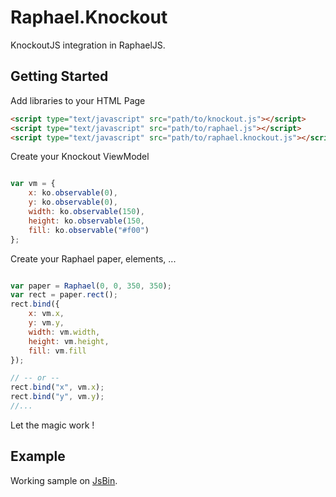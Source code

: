 Raphael.Knockout
================

KnockoutJS integration in RaphaelJS.

## Getting Started

Add libraries to your HTML Page

```html
<script type="text/javascript" src="path/to/knockout.js"></script>
<script type="text/javascript" src="path/to/raphael.js"></script>
<script type="text/javascript" src="path/to/raphael.knockout.js"></script>
```

Create your Knockout ViewModel

```javascript

var vm = {
	x: ko.observable(0),
	y: ko.observable(0),
	width: ko.observable(150),
	height: ko.observable(150,
	fill: ko.observable("#f00")
};

```
Create your Raphael paper, elements, ...

```javascript

var paper = Raphael(0, 0, 350, 350);
var rect = paper.rect();
rect.bind({
	x: vm.x,
	y: vm.y,
	width: vm.width,
	height: vm.height,
	fill: vm.fill
});

// -- or --
rect.bind("x", vm.x);
rect.bind("y", vm.y);
//...

```

Let the magic work !

## Example

Working sample on [JsBin](http://jsbin.com/idowek/4).